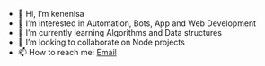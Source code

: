 - 👋 Hi, I’m kenenisa
- 👀 I’m interested in Automation, Bots, App and Web Development
- 🌱 I’m currently learning Algorithms and Data structures
- 💞️ I’m looking to collaborate on Node projects
- 📫 How to reach me: [Email](mail://kenenisaalemayhu0@gmail.com)

<!---
kenenisa/kenenisa is a ✨ special ✨ repository because its `README.md` (this file) appears on your GitHub profile.
You can click the Preview link to take a look at your changes.
--->
